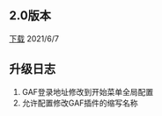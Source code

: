 ## 2.0版本
<a href="./GAF.jar" target="_blank">下载</a> 2021/6/7 
## 升级日志
1. GAF登录地址修改到开始菜单全局配置
2. 允许配置修改GAF插件的缩写名称
